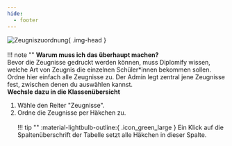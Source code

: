```yaml
---
hide:
  - footer
---
```


![Zeugniszuordnung](../../img/02_Schritt_für_Schritt/zeugniszuordnung.png){ .img-head }
<br><br>
!!! note ""
    **Warum muss ich das überhaupt machen?**<br>
    Bevor die Zeugnisse gedruckt werden können, muss Diplomify wissen, welche Art von Zeugnis die einzelnen Schüler*innen bekommen sollen.<br>
    Ordne hier einfach alle Zeugnisse zu. Der Admin legt zentral jene Zeugnisse fest, zwischen denen du auswählen kannst. 
<br>
**Wechsle dazu in die Klassenübersicht**

1. Wähle den Reiter "Zeugnisse".
2. Ordne die Zeugnisse per Häkchen zu.
<br><br>
!!! tip ""
    :material-lightbulb-outline:{ .icon_green_large } 
    Ein Klick auf die Spaltenüberschrift der Tabelle setzt alle Häkchen in dieser Spalte.